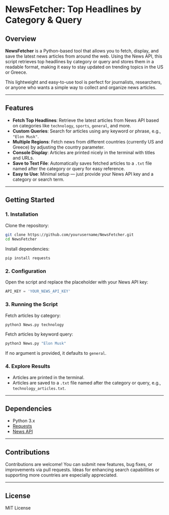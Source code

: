 

# NewsFetcher: Top Headlines by Category & Query

## Overview

**NewsFetcher** is a Python-based tool that allows you to fetch, display, and save the latest news articles from around the web. Using the News API, this script retrieves top headlines by category or query and stores them in a readable format, making it easy to stay updated on trending topics in the US or Greece.

This lightweight and easy-to-use tool is perfect for journalists, researchers, or anyone who wants a simple way to collect and organize news articles.

---

## Features

* **Fetch Top Headlines**: Retrieve the latest articles from News API based on categories like `technology`, `sports`, `general`, and more.
* **Custom Queries**: Search for articles using any keyword or phrase, e.g., `"Elon Musk"`.
* **Multiple Regions**: Fetch news from different countries (currently US and Greece) by adjusting the country parameter.
* **Console Display**: Articles are printed nicely in the terminal with titles and URLs.
* **Save to Text File**: Automatically saves fetched articles to a `.txt` file named after the category or query for easy reference.
* **Easy to Use**: Minimal setup — just provide your News API key and a category or search term.

---

## Getting Started

### 1. Installation

Clone the repository:

```bash
git clone https://github.com/yourusername/NewsFetcher.git
cd NewsFetcher
```

Install dependencies:

```bash
pip install requests
```

### 2. Configuration

Open the script and replace the placeholder with your News API key:

```python
API_KEY = 'YOUR_NEWS_API_KEY'
```

### 3. Running the Script

Fetch articles by category:

```bash
python3 News.py technology
```

Fetch articles by keyword query:

```bash
python3 News.py "Elon Musk"
```

If no argument is provided, it defaults to `general`.

### 4. Explore Results

* Articles are printed in the terminal.
* Articles are saved to a `.txt` file named after the category or query, e.g., `technology_articles.txt`.

---

## Dependencies

* Python 3.x
* [Requests](https://docs.python-requests.org/en/master/)
* [News API](https://newsapi.org/)

---

## Contributions

Contributions are welcome! You can submit new features, bug fixes, or improvements via pull requests. Ideas for enhancing search capabilities or supporting more countries are especially appreciated.

---

## License

MIT License

